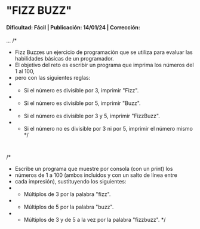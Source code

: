 #  "FIZZ BUZZ"
#### Dificultad: Fácil | Publicación: 14/01/24 | Corrección: 



...
/*
*  Fizz Buzzes un ejercicio de programación que se utiliza para evaluar las habilidades básicas de un programador. 
*  El objetivo del reto es escribir un programa que imprima los números del 1 al 100, 
*  pero con las siguientes reglas:
*  + Si el número es divisible por 3, imprimir "Fizz". 
*  + Si el número es divisible por 5, imprimir "Buzz".
*  + Si el número es divisible por 3 y 5, imprimir "FizzBuzz".
*  + Si el número no es divisible por 3 ni por 5, imprimir el número mismo
 */
```


```
/*
 * Escribe un programa que muestre por consola (con un print) los
 * números de 1 a 100 (ambos incluidos y con un salto de línea entre
 * cada impresión), sustituyendo los siguientes:
 * - Múltiplos de 3 por la palabra "fizz".
 * - Múltiplos de 5 por la palabra "buzz".
 * - Múltiplos de 3 y de 5 a la vez por la palabra "fizzbuzz".
 */
```